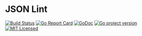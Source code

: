 # JSON Lint
[![Build Status](https://travis-ci.org/gosidekick/jsonlint.svg?branch=master)](https://travis-ci.org/gosidekick/jsonlint)
[![Go Report Card](https://goreportcard.com/badge/github.com/gosidekick/jsonlint)](https://goreportcard.com/report/github.com/gosidekick/jsonlint)
[![GoDoc](https://godoc.org/github.com/gosidekick/jsonlint?status.png)](https://godoc.org/github.com/gosidekick/jsonlint)
[![Go project version](https://badge.fury.io/go/github.com%2Fgosidekick%2Fjsonlint.svg)](https://badge.fury.io/go/github.com/gosidekick/jsonlint)
[![MIT Licensed](https://img.shields.io/badge/license-MIT-green.svg)](https://tldrlegal.com/license/mit-license)


